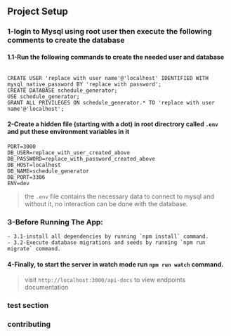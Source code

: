 ## Project Setup


### 1-login to Mysql using root user then execute the following comments to create the database


#### 1.1-Run the following commands to create the needed user and database

```

CREATE USER 'replace with user name'@'localhost' IDENTIFIED WITH mysql_native_password BY 'replace with password';
CREATE DATABASE schedule_generator;
USE schedule_generator;
GRANT ALL PRIVILEGES ON schedule_generator.* TO 'replace with user name'@'localhost';

```


#### 2-Create a hidden file (starting with a dot) in root directrory called `.env` and put these environment variables in it
```
PORT=3000
DB_USER=replace_with_user_created_above
DB_PASSWORD=replace_with_password_created_above
DB_HOST=localhost
DB_NAME=schedule_generator
DB_PORT=3306
ENV=dev
``` 

> the `.env` file contains the necessary data to connect to mysql and without it, no interaction can be done with the database.



### 3-Before Running The App:
    - 3.1-install all dependencies by running `npm install` command.
    - 3.2-Execute database migrations and seeds by running `npm run migrate` command.


#### 4-Finally, to start the server in watch mode run `npm run watch` command.

> visit `http://localhost:3000/api-docs` to view endpoints documentation




### test section


### contributing
